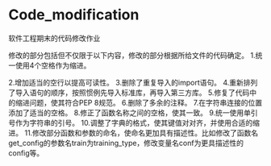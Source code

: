 # Code_modification
软件工程期末的代码修改作业

修改的部分包括但不仅限于以下内容，修改的部分根据所给文件的代码确定。
1.统一使用4个空格作为缩进。

2.增加适当的空行以提高可读性。
3.删除了重复导入的import语句。
4.重新排列了导入语句的顺序，按照惯例先导入标准库，再导入第三方库。
5.修复了代码中的缩进问题，使其符合PEP 8规范。
6.删除了多余的注释。
7.在字符串连接的位置添加了适当的空格。
8.修正了函数名称之间的空格，使其一致。
9.统一使用单引号作为字符串的引号。
10.调整了字典的格式，使其键值对对齐，并使用合适的缩进。
11.修改部分函数和参数的命名，使命名更加具有描述性。比如修改了函数名get_config的参数名train为training_type，修改变量名conf为更具描述性的config等。